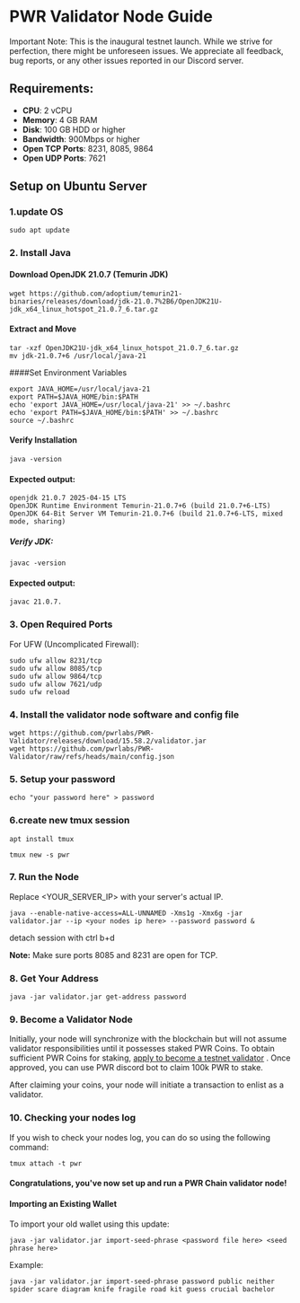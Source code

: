# PWR Validator Node Guide

Important Note: This is the inaugural testnet launch. While we strive for perfection, there might be unforeseen issues. We appreciate all feedback, bug reports, or any other issues reported in our Discord server.

## Requirements: 
- **CPU**: 2 vCPU
- **Memory**: 4 GB RAM  
- **Disk**: 100 GB HDD or higher
- **Bandwidth**: 900Mbps or higher
- **Open TCP Ports**: 8231, 8085, 9864
- **Open UDP Ports**: 7621

## Setup on Ubuntu Server


### 1.update OS


```
sudo apt update 
```


### 2. Install Java

#### Download OpenJDK 21.0.7 (Temurin JDK)


```
wget https://github.com/adoptium/temurin21-binaries/releases/download/jdk-21.0.7%2B6/OpenJDK21U-jdk_x64_linux_hotspot_21.0.7_6.tar.gz
```

#### Extract and Move


```
tar -xzf OpenJDK21U-jdk_x64_linux_hotspot_21.0.7_6.tar.gz
mv jdk-21.0.7+6 /usr/local/java-21
```

####Set Environment Variables

```
export JAVA_HOME=/usr/local/java-21
export PATH=$JAVA_HOME/bin:$PATH
echo 'export JAVA_HOME=/usr/local/java-21' >> ~/.bashrc
echo 'export PATH=$JAVA_HOME/bin:$PATH' >> ~/.bashrc
source ~/.bashrc
```


#### Verify Installation

```
java -version
```

#### Expected output:
```
openjdk 21.0.7 2025-04-15 LTS
OpenJDK Runtime Environment Temurin-21.0.7+6 (build 21.0.7+6-LTS)
OpenJDK 64-Bit Server VM Temurin-21.0.7+6 (build 21.0.7+6-LTS, mixed mode, sharing)
```

##### Verify JDK:

```
javac -version
```

#### Expected output:
```
javac 21.0.7.
```

### 3. Open Required Ports

For UFW (Uncomplicated Firewall):

```
sudo ufw allow 8231/tcp
sudo ufw allow 8085/tcp
sudo ufw allow 9864/tcp
sudo ufw allow 7621/udp
sudo ufw reload
```


### 4. Install the validator node software and config file

```
wget https://github.com/pwrlabs/PWR-Validator/releases/download/15.58.2/validator.jar
wget https://github.com/pwrlabs/PWR-Validator/raw/refs/heads/main/config.json
```



### 5. Setup your password

```
echo "your password here" > password
```

### 6.create new tmux session 

```
apt install tmux

tmux new -s pwr
```

### 7. Run the Node
Replace <YOUR_SERVER_IP> with your server's actual IP.

```
java --enable-native-access=ALL-UNNAMED -Xms1g -Xmx6g -jar validator.jar --ip <your nodes ip here> --password password &
```


detach session with ctrl b+d

**Note:** Make sure ports 8085 and 8231 are open for TCP.

### 8. Get Your Address

```
java -jar validator.jar get-address password
```


### 9. Become a Validator Node
Initially, your node will synchronize with the blockchain but will not assume validator responsibilities until it possesses staked PWR Coins.
To obtain sufficient PWR Coins for staking, [apply to become a testnet validator](https://docs.google.com/forms/d/1ImUgk8JaKCwJR-7xiBNaA8-mb604CYdSKJfMRHacA60) . Once approved, you can use PWR discord bot to claim 100k PWR to stake.

After claiming your coins, your node will initiate a transaction to enlist as a validator.

### 10. Checking your nodes log
If you wish to check your nodes log, you can do so using the following command:


```
tmux attach -t pwr
```


#### Congratulations, you've now set up and run a PWR Chain validator node!



#### Importing an Existing Wallet
To import your old wallet using this update:

```
java -jar validator.jar import-seed-phrase <password file here> <seed phrase here>
```
Example:

```
java -jar validator.jar import-seed-phrase password public neither spider scare diagram knife fragile road kit guess crucial bachelor
```

